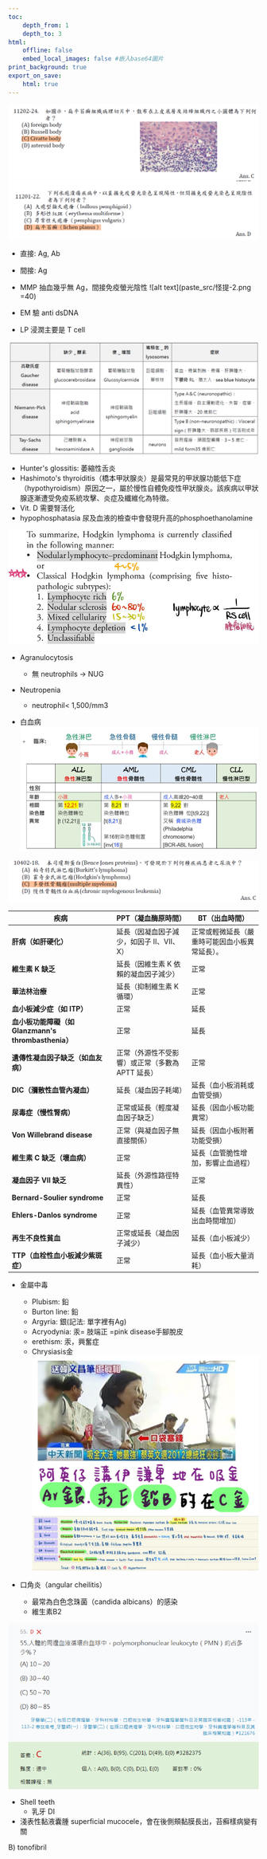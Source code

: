 ```yaml
---
toc:
    depth_from: 1
    depth_to: 3
html:
    offline: false
    embed_local_images: false #嵌入base64圖片
print_background: true
export_on_save:
    html: true
---
```



![alt text](paste_src/怪提.png)
![alt text](paste_src/怪提-1.png)

- 直接: Ag, Ab 
- 間接: Ag
- MMP 抽血幾乎無 Ag，間接免疫螢光陰性
![alt text](paste_src/怪提-2.png =40)


- EM 驗 anti dsDNA
- LP 浸潤主要是 T cell

![alt text](paste_src/怪提-3.png)

- Hunter's glossitis: 萎縮性舌炎
- Hashimoto's thyroiditis（橋本甲狀腺炎）是最常見的甲狀腺功能低下症（hypothyroidism）原因之一，屬於慢性自體免疫性甲狀腺炎。該疾病以甲狀腺逐漸遭受免疫系統攻擊、炎症及纖維化為特徵。
- Vit. D 需要腎活化
- hypophosphatasia 尿及血液的檢查中會發現升高的phosphoethanolamine

![alt text](paste_src/怪提-4.png)


- Agranulocytosis 
  - 無 neutrophils &rarr; NUG 
- Neutropenia
  - neutrophil< 1,500/mm3

- 白血病
![alt text](paste_src/怪提-5.png)

![alt text](paste_src/怪提-6.png)


| **疾病**                | **PPT（凝血酶原時間）**                     | **BT（出血時間）**                     |
|-------------------------|--------------------------------------------|---------------------------------------|
| **肝病（如肝硬化）**    | 延長（因凝血因子減少，如因子 II、VII、X）   | 正常或輕微延長（嚴重時可能因血小板異常延長）。 |
| **維生素 K 缺乏**       | 延長（因維生素 K 依賴的凝血因子減少）       | 正常                                   |
| **華法林治療**          | 延長（抑制維生素 K 循環）                   | 正常                                   |
| **血小板減少症（如 ITP）**| 正常                                       | 延長                                   |
| **血小板功能障礙（如 Glanzmann's thrombasthenia）** | 正常                                      | 延長                                   |
| **遺傳性凝血因子缺乏（如血友病）** | 正常（外源性不受影響）或正常（多數為 APTT 延長）| 正常                                   |
| **DIC（瀰散性血管內凝血）** | 延長（凝血因子耗竭）                       | 延長（血小板消耗或血管受損）            |
| **尿毒症（慢性腎病）**   | 正常或延長（輕度凝血因子缺乏）             | 延長（因血小板功能異常）               |
| **Von Willebrand disease** | 正常（與凝血因子無直接關係）               | 延長（因血小板附著功能受損）            |
| **維生素 C 缺乏（壞血病）** | 正常                                      | 延長（血管脆性增加，影響止血過程）       |
| **凝血因子 VII 缺乏**   | 延長（外源性路徑特異性）                   | 正常                                   |
| **Bernard-Soulier syndrome** | 正常                                      | 延長                                   |
| **Ehlers-Danlos syndrome** | 正常                                      | 延長（血管異常導致出血時間增加）         |
| **再生不良性貧血**      | 正常或延長（凝血因子減少）                 | 延長（血小板減少）                      |
| **TTP（血栓性血小板減少紫斑症）** | 正常                                      | 延長（血小板大量消耗）                  |

- 金屬中毒
  - Plubism: 鉛
  - Burton line: 鉛
  - Argyria: 銀(記法: 單字裡有Ag)
  - Acryodynia: 汞= 肢端正 =pink disease手腳脫皮
  - erethism: 汞，興奮症
  - Chrysiasis金
![alt text](paste_src/怪提-7.png)
![alt text](paste_src/怪提-8.png)

- 口角炎（angular cheilitis）
  - 最常為白色念珠菌（candida albicans）的感染
  - 維生素B2


![alt text](paste_src/怪提-9.png)

- Shell teeth 
  - 乳牙 DI
- 淺表性黏液囊腫 superficial mucocele，會在後側頰黏膜長出，苔癬樣病變有關



B) tonofibril 
